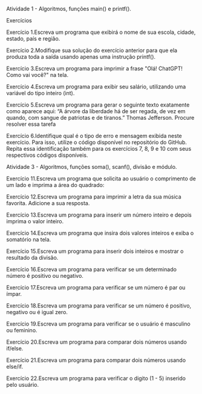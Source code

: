 Atividade 1 - Algoritmos, funções main() e printf().

Exercícios

Exercício 1.Escreva um programa que exibirá o nome de sua escola, cidade, estado, país e região.

Exercício 2.Modifique sua solução do exercício anterior para que ela produza toda a saída usando apenas uma instrução 
printf().

Exercício 3.Escreva um programa para imprimir a frase "Olá! ChatGPT! Como vai você?" na tela.

Exercício 4.Escreva um programa para exibir seu salário, utilizando uma variável do tipo inteiro (int).

Exercício 5.Escreva um programa para gerar o seguinte texto exatamente como aparece aqui:
“A árvore da liberdade há de ser regada, de vez em quando, com sangue de patriotas e de tiranos.”
Thomas Jefferson.
Procure resolver essa tarefa

Exercício 6.Identifique qual é o tipo de erro e mensagem exibida neste exercício. Para isso, utilize o código
disponível no repositório do GitHub. Repita essa identificação também para os exercícios 7, 8, 9 e 10 com seus
respectivos códigos disponíveis.


Atividade 3 -  Algoritmos, funções soma(), scanf(), divisão e módulo.

Exercício 11.Escreva um programa que solicita ao usuário  o comprimento de um lado e imprima a área do quadrado:

Exercício 12.Escreva um programa para imprimir a letra da sua música favorita.
Adicione a sua resposta.

Exercício 13.Escreva um programa para inserir um número inteiro e depois imprima o valor inteiro.

Exercício 14.Escreva um programa que insira dois valores inteiros e exiba o somatório na tela.

Exercício 15.Escreva um programa para inserir dois inteiros e mostrar o resultado da divisão.

Exercício 16.Escreva um programa para verificar se um determinado número é positivo ou negativo.

Exercício 17.Escreva um programa para verificar se um número é par ou ímpar.

Exercício 18.Escreva um programa para verificar se um número é positivo, negativo ou é igual zero.

Exercício 19.Escreva um programa para verificar se o usuário é masculino ou feminino.

Exercício 20.Escreva um programa para comparar dois números usando if/else.

Exercício 21.Escreva um programa para comparar dois números usando else/if.

Exercício 22.Escreva um programa para verificar o digito (1 - 5) inserido pelo usuário.
